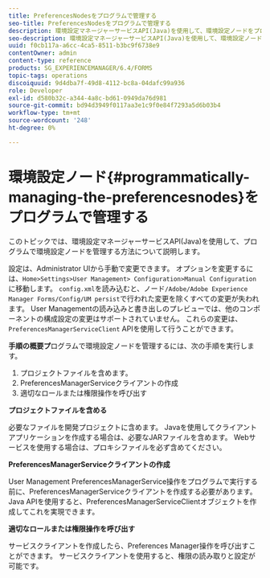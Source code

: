 ```yaml
---
title: PreferencesNodesをプログラムで管理する
seo-title: PreferencesNodesをプログラムで管理する
description: 環境設定マネージャーサービスAPI(Java)を使用して、環境設定ノードをプログラムで管理します。
seo-description: 環境設定マネージャーサービスAPI(Java)を使用して、環境設定ノードをプログラムで管理します。
uuid: f0cb117a-a6cc-4ca5-8511-b3bc9f6738e9
contentOwner: admin
content-type: reference
products: SG_EXPERIENCEMANAGER/6.4/FORMS
topic-tags: operations
discoiquuid: 9d4dba7f-49d8-4112-bc8a-04dafc99a936
role: Developer
exl-id: d580b32c-a344-4a8c-bd61-0949da76d981
source-git-commit: bd94d3949f0117aa3e1c9f0e84f7293a5d6b03b4
workflow-type: tm+mt
source-wordcount: '248'
ht-degree: 0%

---
```


# 環境設定ノード{#programmatically-managing-the-preferencesnodes}をプログラムで管理する

このトピックでは、環境設定マネージャーサービスAPI(Java)を使用して、プログラムで環境設定ノードを管理する方法について説明します。

設定は、Administrator UIから手動で変更できます。 オプションを変更するには、`Home>Settings>User Management> Configuration>Manual Configuration`に移動します。 `config.xml`を読み込むと、ノード`/Adobe/Adobe Experience Manager Forms/Config/UM persist`で行われた変更を除くすべての変更が失われます。 User Managementの読み込みと書き出しのプレビューでは、他のコンポーネントの構成設定の変更はサポートされていません。 これらの変更は、`PreferencesManagerServiceClient` APIを使用して行うことができます。

**手順の概要プ**&#x200B;ログラムで環境設定ノードを管理するには、次の手順を実行します。

1. プロジェクトファイルを含めます。
1. PreferencesManagerServiceクライアントの作成
1. 適切なロールまたは権限操作を呼び出す

**プロジェクトファイルを含める**

必要なファイルを開発プロジェクトに含めます。 Javaを使用してクライアントアプリケーションを作成する場合は、必要なJARファイルを含めます。 Webサービスを使用する場合は、プロキシファイルを必ず含めてください。

**PreferencesManagerServiceクライアントの作成**

User Management PreferencesManagerService操作をプログラムで実行する前に、PreferencesManagerServiceクライアントを作成する必要があります。 Java APIを使用すると、PreferencesManagerServiceClientオブジェクトを作成してこれを実現できます。

**適切なロールまたは権限操作を呼び出す**

サービスクライアントを作成したら、Preferences Manager操作を呼び出すことができます。 サービスクライアントを使用すると、権限の読み取りと設定が可能です。

